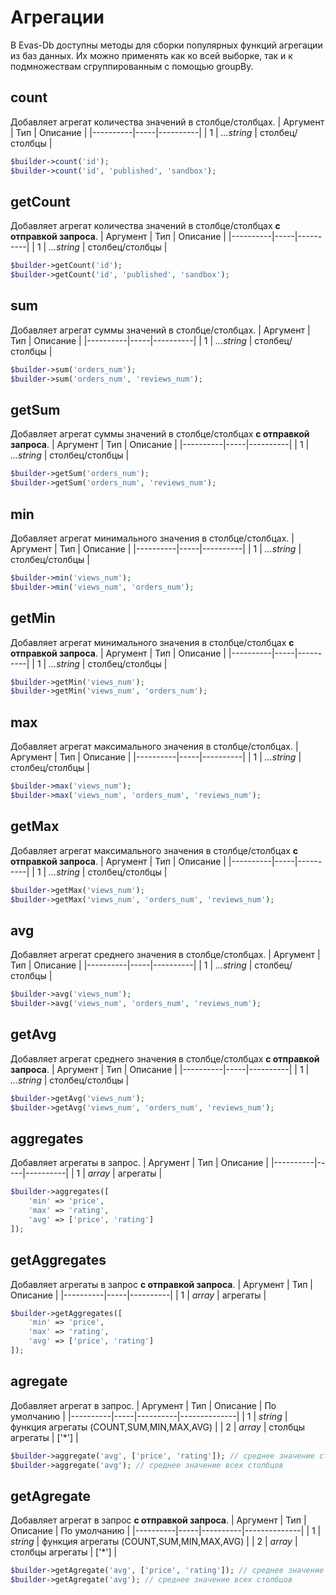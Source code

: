 # Агрегации

В Evas-Db доступны методы для сборки популярных функций агрегации из баз данных. Их можно применять как ко всей выборке, так и к подмножествам сгруппированным с помощью groupBy.

## count
Добавляет агрегат количества значений в столбце/столбцах.
| Аргумент | Тип | Описание |
|----------|-----|----------|
| 1 | *...string* | столбец/столбцы |
```PHP
$builder->count('id');
$builder->count('id', 'published', 'sandbox');
```

## getCount
Добавляет агрегат количества значений в столбце/столбцах **с отправкой запроса**.
| Аргумент | Тип | Описание |
|----------|-----|----------|
| 1 | *...string* | столбец/столбцы |
```PHP
$builder->getCount('id');
$builder->getCount('id', 'published', 'sandbox');
```


## sum
Добавляет агрегат суммы значений в столбце/столбцах.
| Аргумент | Тип | Описание |
|----------|-----|----------|
| 1 | *...string* | столбец/столбцы |
```PHP
$builder->sum('orders_num');
$builder->sum('orders_num', 'reviews_num');
```

## getSum
Добавляет агрегат суммы значений в столбце/столбцах **с отправкой запроса**.
| Аргумент | Тип | Описание |
|----------|-----|----------|
| 1 | *...string* | столбец/столбцы |
```PHP
$builder->getSum('orders_num');
$builder->getSum('orders_num', 'reviews_num');
```


## min
Добавляет агрегат минимального значения в столбце/столбцах.
| Аргумент | Тип | Описание |
|----------|-----|----------|
| 1 | *...string* | столбец/столбцы |
```PHP
$builder->min('views_num');
$builder->min('views_num', 'orders_num');
```

## getMin
Добавляет агрегат минимального значения в столбце/столбцах **с отправкой запроса**.
| Аргумент | Тип | Описание |
|----------|-----|----------|
| 1 | *...string* | столбец/столбцы |
```PHP
$builder->getMin('views_num');
$builder->getMin('views_num', 'orders_num');
```


## max
Добавляет агрегат максимального значения в столбце/столбцах.
| Аргумент | Тип | Описание |
|----------|-----|----------|
| 1 | *...string* | столбец/столбцы |
```PHP
$builder->max('views_num');
$builder->max('views_num', 'orders_num', 'reviews_num');
```

## getMax
Добавляет агрегат максимального значения в столбце/столбцах **с отправкой запроса**.
| Аргумент | Тип | Описание |
|----------|-----|----------|
| 1 | *...string* | столбец/столбцы |
```PHP
$builder->getMax('views_num');
$builder->getMax('views_num', 'orders_num', 'reviews_num');
```


## avg
Добавляет агрегат среднего значения в столбце/столбцах.
| Аргумент | Тип | Описание |
|----------|-----|----------|
| 1 | *...string* | столбец/столбцы |
```PHP
$builder->avg('views_num');
$builder->avg('views_num', 'orders_num', 'reviews_num');
```

## getAvg
Добавляет агрегат среднего значения в столбце/столбцах **с отправкой запроса**.
| Аргумент | Тип | Описание |
|----------|-----|----------|
| 1 | *...string* | столбец/столбцы |
```PHP
$builder->getAvg('views_num');
$builder->getAvg('views_num', 'orders_num', 'reviews_num');
```



## aggregates

Добавляет агрегаты в запрос.
| Аргумент | Тип | Описание |
|----------|-----|----------|
| 1 | *array* | агрегаты |

```PHP
$builder->aggregates([
    'min' => 'price', 
    'max' => 'rating', 
    'avg' => ['price', 'rating']
]);
```

## getAggregates

Добавляет агрегаты в запрос **с отправкой запроса**.
| Аргумент | Тип | Описание |
|----------|-----|----------|
| 1 | *array* | агрегаты |

```PHP
$builder->getAggregates([
    'min' => 'price', 
    'max' => 'rating', 
    'avg' => ['price', 'rating']
]);
```


## agregate
Добавляет агрегат в запрос.
| Аргумент | Тип | Описание | По умолчанию |
|----------|-----|----------|--------------|
| 1 | *string* | функция агрегаты (COUNT,SUM,MIN,MAX,AVG) |
| 2 | *array* | столбцы агрегаты | ['\*'] |

```PHP
$builder->aggregate('avg', ['price', 'rating']); // среднее значение стоимости и рейтинга
$builder->aggregate('avg'); // среднее значение всех столбцов
```

## getAgregate
Добавляет агрегат в запрос **с отправкой запроса**.
| Аргумент | Тип | Описание | По умолчанию |
|----------|-----|----------|--------------|
| 1 | *string* | функция агрегаты (COUNT,SUM,MIN,MAX,AVG) |
| 2 | *array* | столбцы агрегаты | ['\*'] |

```PHP
$builder->getAgregate('avg', ['price', 'rating']); // среднее значение стоимости и рейтинга
$builder->getAgregate('avg'); // среднее значение всех столбцов
```
